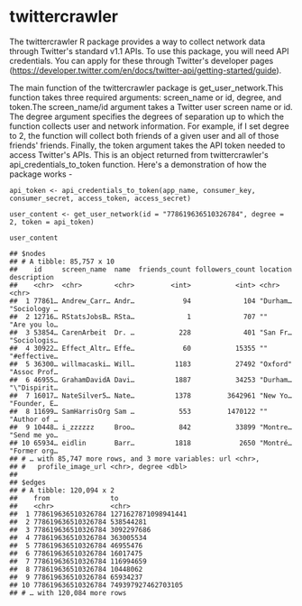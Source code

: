 # twittercrawler
The twittercrawler R package provides a way to collect network data through Twitter's standard v1.1 APIs. To use this package, you will need API credentials. You can apply for these through Twitter's developer pages (https://developer.twitter.com/en/docs/twitter-api/getting-started/guide). 

The main function of the twittercrawler package is get_user_network.This function takes three required arguments: screen_name or id, degree, and token.The screen_name/id argument takes a Twitter user screen name or id.  The degree argument specifies the degrees of separation up to which the function collects user and network information.  For example, if I set degree to 2, the function will collect both friends of a given user and all of those friends' friends. Finally, the token argument takes the API token needed to access Twitter's APIs.  This is an object returned from twittercrawler's api_credentials_to_token function.  Here's a demonstration of how the package works - 

```{r}
api_token <- api_credentials_to_token(app_name, consumer_key, consumer_secret, access_token, access_secret)

user_content <- get_user_network(id = "778619636510326784", degree = 2, token = api_token)

user_content
```

```{r}
## $nodes
## # A tibble: 85,757 x 10
##    id     screen_name  name  friends_count followers_count location description
##    <chr>  <chr>        <chr>         <int>           <int> <chr>    <chr>
##  1 77861… Andrew_Carr… Andr…            94             104 "Durham… "Sociology …
##  2 12716… RStatsJobsB… RSta…             1             707 ""       "Are you lo…
##  3 53854… CarenArbeit  Dr. …           228             401 "San Fr… "Sociologis…
##  4 30922… Effect_Altr… Effe…            60           15355 ""       "#effective…
##  5 36300… willmacaski… Will…          1183           27492 "Oxford" "Assoc Prof…
##  6 46955… GrahamDavidA Davi…          1887           34253 "Durham… "\"Dispirit…
##  7 16017… NateSilver5… Nate…          1378         3642961 "New Yo… "Founder, E…
##  8 11699… SamHarrisOrg Sam …           553         1470122 ""       "Author of …
##  9 10448… i_zzzzzz     Broo…           842           33899 "Montre… "Send me yo…
## 10 65934… eidlin       Barr…          1818            2650 "Montré… "Former org…
## # … with 85,747 more rows, and 3 more variables: url <chr>,
## #   profile_image_url <chr>, degree <dbl>
##
## $edges
## # A tibble: 120,094 x 2
##    from               to
##    <chr>              <chr>
##  1 778619636510326784 1271627871098941441
##  2 778619636510326784 538544281
##  3 778619636510326784 3092297686
##  4 778619636510326784 363005534
##  5 778619636510326784 46955476
##  6 778619636510326784 16017475
##  7 778619636510326784 116994659
##  8 778619636510326784 10448062
##  9 778619636510326784 65934237
## 10 778619636510326784 749397927462703105
## # … with 120,084 more rows
```
